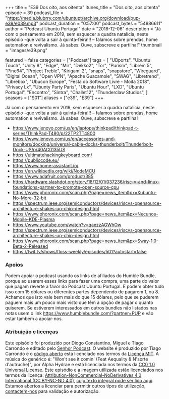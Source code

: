+++
title = "E39 Dos oito, aos oitenta"
itunes_title = "Dos oito, aos oitenta"
episode = 39
podcast_file = "https://media.blubrry.com/ubuntupt/archive.org/download/pup-e39/e039.mp3"
podcast_duration = "0:57:00"
podcast_bytes = "54886611"
author = "Podcast Ubuntu Portugal"
date = "2018-12-06"
description = "Já com o pensamento em 2019, sem esquecer a quadra natalícia, neste episódio -que volta a sair à quinta-feira!!! – falamos sobre prendas, home automation e revivalismo. Já sabes: Ouve, subscreve e partilha!"
thumbnail = "images/e39.png"

featured = false
categories = ["Podcast"]
tags = [
  "UBports",
  "Ubuntu Touch",
  "Unity 8",
  "Edge",
  "Mir",
  "Dekko2",
  "Tor",
  "Purism",
  "Librem 5",
  "Pine64",
  "Project Treble",
  "Kirigami 2",
  "snaps",
  "snapstore",
  "Wireguard",
  "Digital Ocean",
  "Open VPN",
  "Apache Guacamole",
  "SWAG",
  "Libretrend",
  "Librebox",
  "Ubucon Europe",
  "Festa do Software Livre - Moita 2018",
  "Privacy Lx",
  "Ubunty Party Paris",
  "Ubuntu Hour",
  "LXD",
  "Ubuntu Portugal",
  "Encontro",
  "Sintra",
  "Challet12",
  "Thunderclaw Studios",
]
seasons = ["S01"]
aliases = ["e39", "E39"]
+++

Já com o pensamento em 2019, sem esquecer a quadra natalícia, neste episódio -que volta a sair à quinta-feira!!! – falamos sobre prendas, home automation e revivalismo. Já sabes: Ouve, subscreve e partilha!

* https://www.lenovo.com/us/en/laptops/thinkpad/thinkpad-t-series/ThinkPad-T480/p/22TP2TT4800
* https://www.lenovo.com/us/en/accessories-and-monitors/docking/universal-cable-docks-thunderbolt/Thunderbolt-Dock-US/p/40AC0135US
* https://ultimatehackingkeyboard.com/
* https://publiccode.eu/
* https://www.home-assistant.io/
* https://en.wikipedia.org/wiki/NodeMCU
* https://www.adafruit.com/product/385
* https://hardware.slashdot.org/story/18/12/01/037236/risc-v-and-linux-foundations-partner-to-promote-open-source-cpu
* https://www.phoronix.com/scan.php?page=news_item&px=Xubuntu-No-More-32-bit
* https://spectrum.ieee.org/semiconductors/devices/riscvs-opensource-architecture-shakes-up-chip-design.html
* https://www.phoronix.com/scan.php?page=news_item&px=Necunos-Mobile-KDE-Plasma
* https://www.youtube.com/watch?v=qaezzAGWhOw
* https://spectrum.ieee.org/semiconductors/devices/riscvs-opensource-architecture-shakes-up-chip-design.html
* https://www.phoronix.com/scan.php?page=news_item&px=Sway-1.0-Beta-2-Released
* https://twit.tv/shows/floss-weekly/episodes/501?autostart=false


### Apoios
Podem apoiar o podcast usando os links de afiliados do Humble Bundle, porque ao usarem esses links para fazer uma compra, uma parte do valor que pagam reverte a favor do Podcast Ubuntu Portugal.
E podem obter tudo isso com 15 dólares ou diferentes partes dependendo de pagarem 1, ou 8.
Achamos que isto vale bem mais do que 15 dólares, pelo que se puderem paguem mais um pouco mais visto que têm a opção de pagar o quanto quiserem.
Se estiverem interessados em outros bundles não listados nas notas usem o link https://www.humblebundle.com/?partner=PUP e vão estar também a apoiar-nos.

### Atribuição e licenças
Este episódio foi produzido por Diogo Constantino, Miguel e Tiago Carrondo e editado pelo [Senhor Podcast](https://senhorpodcast.pt/).
O website é produzido por Tiago Carrondo e o [código aberto](https://gitlab.com/podcastubuntuportugal/website) está licenciado nos termos da [Licença MIT](https://gitlab.com/podcastubuntuportugal/website/main/LICENSE).
A música do genérico é: "Won't see it comin' (Feat Aequality & N'sorte d'autruche)", por Alpha Hydrae e está licenciada nos termos da [CC0 1.0 Universal License](https://creativecommons.org/publicdomain/zero/1.0/).
Este episódio e a imagem utilizada estão licenciados nos termos da licença: [Attribution-NonCommercial-NoDerivatives 4.0 International (CC BY-NC-ND 4.0)](https://creativecommons.org/licenses/by-nc-nd/4.0/), [cujo texto integral pode ser lido aqui](https://creativecommons.org/licenses/by-nc-nd/4.0/legalcode). Estamos abertos a licenciar para permitir outros tipos de utilização, [contactem-nos](https://podcastubuntuportugal.org/contactos) para validação e autorização.

